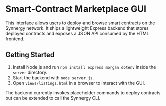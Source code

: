 # Smart-Contract Marketplace GUI

This interface allows users to deploy and browse smart contracts on the Synnergy network.
It ships a lightweight Express backend that stores deployed contracts and
exposes a JSON API consumed by the HTML frontend.

## Getting Started

1. Install Node.js and run `npm install express morgan dotenv` inside the
   `server` directory.
2. Start the backend with `node server.js`.
3. Open `views/listings.html` in a browser to interact with the GUI.

The backend currently invokes placeholder commands to deploy contracts but can be
extended to call the Synnergy CLI.
